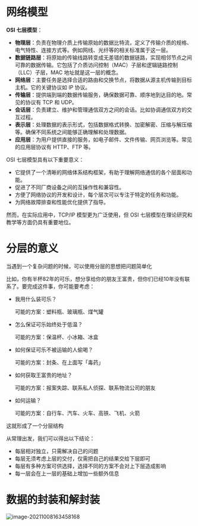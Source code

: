 # 网络模型
<ImageView name='common1.png' alt="网络模型"></ImageView>
**OSI 七层模型**：

- **物理层**：负责在物理介质上传输原始的数据比特流，定义了传输介质的规格、电气特性、连接方式等。例如网线、光纤等的相关标准属于这一层。
- **数据链路层**：将原始的传输线路转变成无差错的数据链路，实现相邻节点之间可靠的数据传输。它包括了介质访问控制（MAC）子层和逻辑链路控制（LLC）子层，MAC 地址就是这一层的概念。
- **网络层**：主要任务是选择合适的路由和交换节点，将数据从源主机传输到目标主机。它的关键协议如 IP 协议。
- **传输层**：提供端到端的数据传输服务，确保数据可靠、顺序地到达目的地。常见的协议有 TCP 和 UDP。
- **会话层**：负责建立、维护和管理通信双方之间的会话。比如协调通信双方的交互过程。
- **表示层**：处理数据的表示形式，包括数据格式转换、加密解密、压缩与解压缩等。确保不同系统之间能够正确理解和处理数据。
- **应用层**：为用户提供直接的服务，如电子邮件、文件传输、网页浏览等。常见的应用层协议有 HTTP、FTP 等。

OSI 七层模型具有以下重要意义：

- 它提供了一个清晰的网络体系结构框架，有助于理解网络通信的各个层面和功能。
- 促进了不同厂商设备之间的互操作性和兼容性。
- 方便了网络协议的开发和设计，每个层次可以专注于特定的任务和功能。
- 为网络故障排查和性能优化提供了指导。

然而，在实际应用中，TCP/IP 模型更为广泛使用，但 OSI 七层模型在理论研究和教学等方面仍具有重要地位。
# 分层的意义

当遇到一个复杂问题的时候，可以使用分层的思想把问题简单化

比如，你有半杯82年的可乐，想分享给你的朋友王富贵，但你们已经10年没有联系了。要完成这件事，你可能要考虑：

- 我用什么装可乐？

  可能的方案：塑料瓶、玻璃瓶、煤气罐

- 怎么保证可乐始终处于低温？

  可能的方案：保温杯、小冰箱、冰盒

- 如何保证可乐不被运输的人偷喝？

  可能的方案：封条、在上面写「毒药」

- 如何获取王富贵的地址？

  可能的方案：报案失踪、联系私人侦探、联系物流公司的朋友
  
- 如何运输？

  可能的方案：自行车、汽车、火车、高铁、飞机、火箭

这就形成了一个分层结构

<ImageView name="common2.png" alt="分层"  />  

从常理出发，我们可以得出以下结论：

- 每层相对独立，只需解决自己的问题
- 每层无须考虑上层的交付，仅需把自己的结果交给下层即可
- 每层有多种方案可供选择，选择不同的方案不会对上下层造成影响
- 每一层会在上一层的基础上增加一些额外信息


# 数据的封装和解封装

![image-20211008163458168](http://mdrs.yuanjin.tech/img/20211008163458.png)
